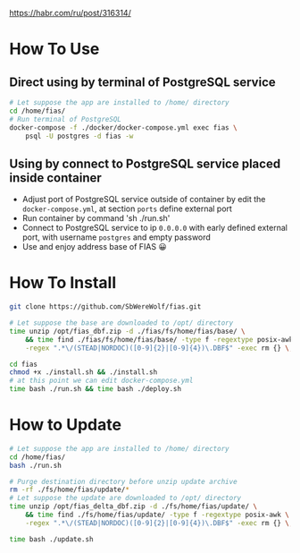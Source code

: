 https://habr.com/ru/post/316314/

# How To Use
## Direct using by terminal of PostgreSQL service
```bash
# Let suppose the app are installed to /home/ directory
cd /home/fias/
# Run terminal of PostgreSQL
docker-compose -f ./docker/docker-compose.yml exec fias \
    psql -U postgres -d fias -w
```
## Using by connect to PostgreSQL service placed inside container
- Adjust port of PostgreSQL service outside of container by
edit the `docker-compose.yml`, at section `ports` define external port
- Run container by command 'sh ./run.sh'
- Connect to PostgreSQL service to ip `0.0.0.0` with early defined 
external port, with username `postgres` and empty password
- Use and enjoy address base of FIAS 😀

# How To Install
```bash
git clone https://github.com/SbWereWolf/fias.git

# Let suppose the base are downloaded to /opt/ directory
time unzip /opt/fias_dbf.zip -d ./fias/fs/home/fias/base/ \
    && time find ./fias/fs/home/fias/base/ -type f -regextype posix-awk \
    -regex ".*\/(STEAD|NORDOC)([0-9]{2}|[0-9]{4})\.DBF$" -exec rm {} \;

cd fias
chmod +x ./install.sh && ./install.sh
# at this point we can edit docker-compose.yml
time bash ./run.sh && time bash ./deploy.sh
```
# How to Update
```bash
# Let suppose the app are installed to /home/ directory
cd /home/fias/
bash ./run.sh

# Purge destination directory before unzip update archive
rm -rf ./fs/home/fias/update/*
# Let suppose the update are downloaded to /opt/ directory
time unzip /opt/fias_delta_dbf.zip -d ./fs/home/fias/update/ \
    && time find ./fs/home/fias/update/ -type f -regextype posix-awk \
    -regex ".*\/(STEAD|NORDOC)([0-9]{2}|[0-9]{4})\.DBF$" -exec rm {} \;

time bash ./update.sh
```
